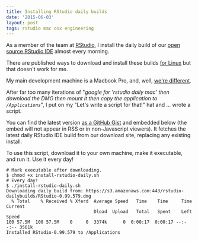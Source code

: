 ```yaml
---
title: Installing RStudio daily builds
date: '2015-06-03'
layout: post
tags: rstudio mac osx engineering
---
```


As a member of the team at [RStudio](http://rstudio.com), I install the daily
build of our
[open source RStudio IDE](http://www.rstudio.com/products/rstudio/) almost
every morning.

There are published ways to download and install these builds
[for Linux](http://stackoverflow.com/a/15046636) but that doesn't work for me.

My main development machine is a Macbook Pro, and, well, 
[we're different](http://en.wikipedia.org/wiki/Think_different).

After far too many iterations of "*google for 'rstudio daily mac' then
download the DMG then mount it then copy the application to `/Applications`*",
I put on my "Let's write a script for that!" hat and ... wrote a script.

You can find the latest version [as a GitHub Gist](https://gist.github.com/aronatkins/ac3934e08d2961285bef) 
and embedded below (the embed will not appear in RSS or in non-Javascript
viewers). It fetches the latest daily RStudio IDE build from our download
site, replacing any existing install.

To use this script, download it to your own machine, make it executable, and
run it. Use it every day!

```nohighlight
# Mark executable after downloading.
$ chmod +x install-rstudio-daily.sh
# Every day!
$ ./install-rstudio-daily.sh
Downloading daily build from: https://s3.amazonaws.com:443/rstudio-dailybuilds/RStudio-0.99.579.dmg
  % Total    % Received % Xferd  Average Speed   Time    Time     Time  Current
                                 Dload  Upload   Total   Spent    Left  Speed
100 57.5M  100 57.5M    0     0  3374k      0  0:00:17  0:00:17 --:--:-- 3561k
Installed RStudio-0.99.579 to /Applications
```

<script src="https://gist.github.com/aronatkins/ac3934e08d2961285bef.js"></script>
